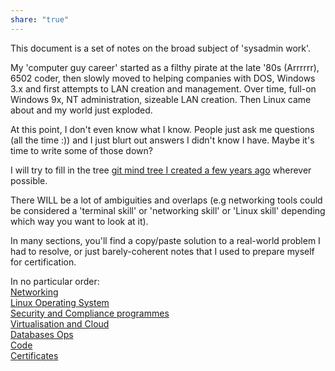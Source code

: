 ```yaml
---  
share: "true"  
---  
```

  
  
  
This document is a set of notes on the broad subject of 'sysadmin work'.  
  
My 'computer guy career' started as a filthy pirate at the late '80s (Arrrrrr), 6502 coder, then slowly moved to helping companies with DOS, Windows 3.x and first attempts to LAN creation and management. Over time, full-on Windows 9x, NT administration, sizeable LAN creation. Then Linux came about and my world just exploded.   
  
At this point, I don't even know what I know. People just ask me questions (all the time :)) and I just blurt out answers I didn't know I have. Maybe it's time to write some of those down?  
  
I will try to fill in the tree [git mind tree I created a few years ago](https://gitmind.com/app/docs/mal7wcyw) wherever possible.  
  
There WILL be a lot of ambiguities and overlaps (e.g networking tools could be considered a 'terminal skill' or 'networking skill' or 'Linux skill' depending which way you want to look at it).  
  
In many sections, you'll find a copy/paste solution to a real-world problem I had to resolve, or just barely-coherent notes that I used to prepare myself for certification.  
  
In no particular order:  
[Networking](./Networking.md)  
[Linux Operating System](./Linux%20Operating%20System.md)  
[Security and Compliance programmes](Security%20and%20Compliance%20programmes.md)  
[Virtualisation and Cloud](Virtualisation%20and%20Cloud.md)  
[Databases Ops](Databases%20Ops.md)  
[Code](Code.md)  
[ Certificates](Encryption%20/%20Certificates.md)  
  
  
